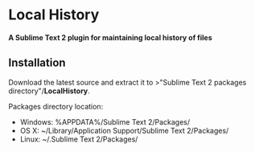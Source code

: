 # Local History
#### A Sublime Text 2 plugin for maintaining local history of files

## Installation
Download the latest source and extract it to >"Sublime Text 2 packages directory"/**LocalHistory**.

Packages directory location:

* Windows: %APPDATA%/Sublime Text 2/Packages/
* OS X: ~/Library/Application Support/Sublime Text 2/Packages/
* Linux: ~/.Sublime Text 2/Packages/